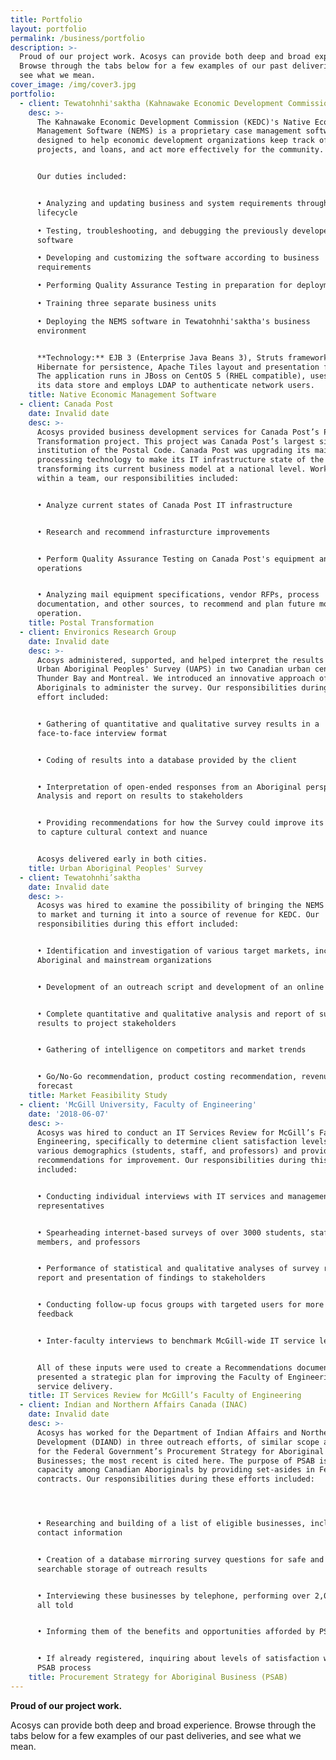 ```yaml
---
title: Portfolio
layout: portfolio
permalink: /business/portfolio
description: >-
  Proud of our project work. Acosys can provide both deep and broad experience.
  Browse through the tabs below for a few examples of our past deliveries, and
  see what we mean.
cover_image: /img/cover3.jpg
portfolio:
  - client: Tewatohnhi'saktha (Kahnawake Economic Development Commission)
    desc: >-
      The Kahnawake Economic Development Commission (KEDC)'s Native Economic
      Management Software (NEMS) is a proprietary case management software
      designed to help economic development organizations keep track of clients,
      projects, and loans, and act more effectively for the community.


      Our duties included:


      • Analyzing and updating business and system requirements throughout the
      lifecycle  

      • Testing, troubleshooting, and debugging the previously developed
      software  

      • Developing and customizing the software according to business
      requirements  

      • Performing Quality Assurance Testing in preparation for deployment  

      • Training three separate business units  

      • Deploying the NEMS software in Tewatohnhi'saktha's business
      environment  


      **Technology:** EJB 3 (Enterprise Java Beans 3), Struts framework,
      Hibernate for persistence, Apache Tiles layout and presentation framework.
      The application runs in JBoss on CentOS 5 (RHEL compatible), uses MySQL as
      its data store and employs LDAP to authenticate network users.
    title: Native Economic Management Software
  - client: Canada Post
    date: Invalid date
    desc: >-
      Acosys provided business development services for Canada Post’s Postal
      Transformation project. This project was Canada Post’s largest since the
      institution of the Postal Code. Canada Post was upgrading its mail
      processing technology to make its IT infrastructure state of the art, and
      transforming its current business model at a national level. Working
      within a team, our responsibilities included:


      • Analyze current states of Canada Post IT infrastructure


      • Research and recommend infrasturcture improvements


      • Perform Quality Assurance Testing on Canada Post's equipment and
      operations


      • Analyzing mail equipment specifications, vendor RFPs, process
      documentation, and other sources, to recommend and plan future modes of
      operation.
    title: Postal Transformation
  - client: Environics Research Group
    date: Invalid date
    desc: >-
      Acosys administered, supported, and helped interpret the results of the
      Urban Aboriginal Peoples' Survey (UAPS) in two Canadian urban centres:
      Thunder Bay and Montreal. We introduced an innovative approach of using
      Aboriginals to administer the survey. Our responsibilities during this
      effort included:


      • Gathering of quantitative and qualitative survey results in a
      face-to-face interview format


      • Coding of results into a database provided by the client


      • Interpretation of open-ended responses from an Aboriginal perspective•
      Analysis and report on results to stakeholders


      • Providing recommendations for how the Survey could improve its ability
      to capture cultural context and nuance


      Acosys delivered early in both cities.
    title: Urban Aboriginal Peoples' Survey
  - client: Tewatohnhi’saktha
    date: Invalid date
    desc: >-
      Acosys was hired to examine the possibility of bringing the NEMS solution
      to market and turning it into a source of revenue for KEDC. Our
      responsibilities during this effort included:


      • Identification and investigation of various target markets, including
      Aboriginal and mainstream organizations


      • Development of an outreach script and development of an online survey


      • Complete quantitative and qualitative analysis and report of survey
      results to project stakeholders


      • Gathering of intelligence on competitors and market trends


      • Go/No-Go recommendation, product costing recommendation, revenue
      forecast
    title: Market Feasibility Study
  - client: 'McGill University, Faculty of Engineering'
    date: '2018-06-07'
    desc: >-
      Acosys was hired to conduct an IT Services Review for McGill’s Faculty of
      Engineering, specifically to determine client satisfaction levels among
      various demographics (students, staff, and professors) and provide
      recommendations for improvement. Our responsibilities during this effort
      included:


      • Conducting individual interviews with IT services and management
      representatives


      • Spearheading internet-based surveys of over 3000 students, staff
      members, and professors


      • Performance of statistical and qualitative analyses of survey results,
      report and presentation of findings to stakeholders


      • Conducting follow-up focus groups with targeted users for more granular
      feedback


      • Inter-faculty interviews to benchmark McGill-wide IT service levels


      All of these inputs were used to create a Recommendations document which
      presented a strategic plan for improving the Faculty of Engineering’s IT
      service delivery.
    title: IT Services Review for McGill’s Faculty of Engineering
  - client: Indian and Northern Affairs Canada (INAC)
    date: Invalid date
    desc: >-
      Acosys has worked for the Department of Indian Affairs and Northern
      Development (DIAND) in three outreach efforts, of similar scope and size,
      for the Federal Government’s Procurement Strategy for Aboriginal
      Businesses; the most recent is cited here. The purpose of PSAB is to build
      capacity among Canadian Aboriginals by providing set-asides in Federal
      contracts. Our responsibilities during these efforts included:




      • Researching and building of a list of eligible businesses, including
      contact information


      • Creation of a database mirroring survey questions for safe and
      searchable storage of outreach results


      • Interviewing these businesses by telephone, performing over 2,000 calls
      all told


      • Informing them of the benefits and opportunities afforded by PSAB


      • If already registered, inquiring about levels of satisfaction with the
      PSAB process
    title: Procurement Strategy for Aboriginal Business (PSAB)
---
```

**Proud of our project work.**

Acosys can provide both deep and broad experience. Browse through the tabs below for a few examples of our past deliveries, and see what we mean.
